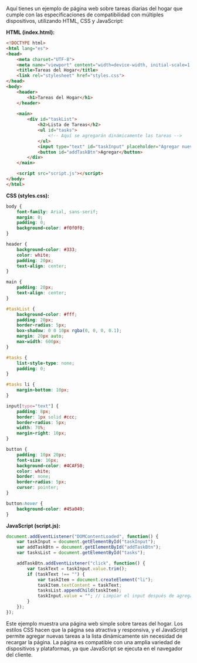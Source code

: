 Aquí tienes un ejemplo de página web sobre tareas diarias del hogar que cumple con las especificaciones de compatibilidad con múltiples dispositivos, utilizando HTML, CSS y JavaScript:

**HTML (index.html):**

```html
<!DOCTYPE html>
<html lang="es">
<head>
    <meta charset="UTF-8">
    <meta name="viewport" content="width=device-width, initial-scale=1.0">
    <title>Tareas del Hogar</title>
    <link rel="stylesheet" href="styles.css">
</head>
<body>
    <header>
        <h1>Tareas del Hogar</h1>
    </header>
    
    <main>
        <div id="taskList">
            <h2>Lista de Tareas</h2>
            <ul id="tasks">
                <!-- Aquí se agregarán dinámicamente las tareas -->
            </ul>
            <input type="text" id="taskInput" placeholder="Agregar nueva tarea">
            <button id="addTaskBtn">Agregar</button>
        </div>
    </main>

    <script src="script.js"></script>
</body>
</html>
```

**CSS (styles.css):**

```css
body {
    font-family: Arial, sans-serif;
    margin: 0;
    padding: 0;
    background-color: #f0f0f0;
}

header {
    background-color: #333;
    color: white;
    padding: 20px;
    text-align: center;
}

main {
    padding: 20px;
    text-align: center;
}

#taskList {
    background-color: #fff;
    padding: 20px;
    border-radius: 5px;
    box-shadow: 0 0 10px rgba(0, 0, 0, 0.1);
    margin: 20px auto;
    max-width: 600px;
}

#tasks {
    list-style-type: none;
    padding: 0;
}

#tasks li {
    margin-bottom: 10px;
}

input[type="text"] {
    padding: 8px;
    border: 1px solid #ccc;
    border-radius: 5px;
    width: 70%;
    margin-right: 10px;
}

button {
    padding: 10px 20px;
    font-size: 16px;
    background-color: #4CAF50;
    color: white;
    border: none;
    border-radius: 5px;
    cursor: pointer;
}

button:hover {
    background-color: #45a049;
}
```

**JavaScript (script.js):**

```javascript
document.addEventListener("DOMContentLoaded", function() {
    var taskInput = document.getElementById("taskInput");
    var addTaskBtn = document.getElementById("addTaskBtn");
    var tasksList = document.getElementById("tasks");

    addTaskBtn.addEventListener("click", function() {
        var taskText = taskInput.value.trim();
        if (taskText !== "") {
            var taskItem = document.createElement("li");
            taskItem.textContent = taskText;
            tasksList.appendChild(taskItem);
            taskInput.value = ""; // Limpiar el input después de agregar la tarea
        }
    });
});
```

Este ejemplo muestra una página web simple sobre tareas del hogar. Los estilos CSS hacen que la página sea atractiva y responsiva, y el JavaScript permite agregar nuevas tareas a la lista dinámicamente sin necesidad de recargar la página. La página es compatible con una amplia variedad de dispositivos y plataformas, ya que JavaScript se ejecuta en el navegador del cliente.
